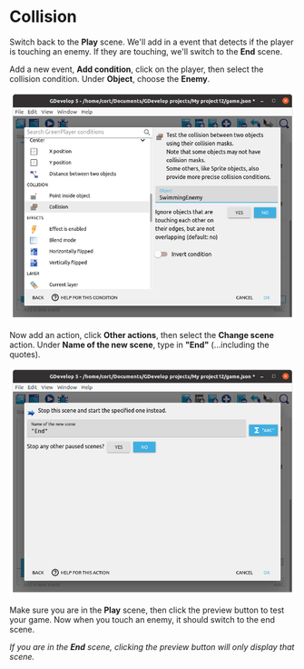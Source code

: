 # Collision

Switch back to the **Play** scene.
We'll add in a event that detects if the player is touching an enemy.
If they are touching, we'll switch to the **End** scene.

Add a new event, **Add condition**, click on the player, then select the collision condition.
Under **Object**, choose the **Enemy**.

![](images/collision.png)

Now add an action, click **Other actions**, then select the **Change scene** action.
Under **Name of the new scene**, type in **"End"** (...including the quotes).

![](images/changeScene.png)

Make sure you are in the **Play** scene, then click the preview button to test your game.
Now when you touch an enemy, it should switch to the end scene.

*If you are in the **End** scene, clicking the preview button will only display that scene.*